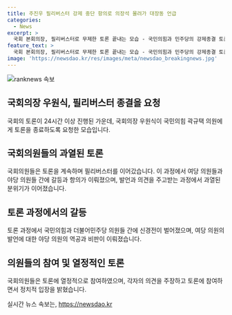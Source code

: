 ```yaml
---
title: 주진우 필리버스터 강제 중단 항의로 의장석 몰려가 대장동 언급
categories:
  - News
excerpt: >
  국회 본회의장, 필리버스터로 무제한 토론 끝내는 모습 - 국민의힘과 민주당의 강제종결 토론 속, 우원식 국회의장의 제지요청에 대한 극적인 현장, 발언과 토론 속 갈등, 민주당과 국민의힘 의원들의 신경전과 토론 내용 요약.
feature_text: >
  국회 본회의장, 필리버스터로 무제한 토론 끝내는 모습 - 국민의힘과 민주당의 강제종결 토론 속, 우원식 국회의장의 제지요청에 대한 극적인 현장, 발언과 토론 속 갈등, 민주당과 국민의힘 의원들의 신경전과 토론 내용 요약.
image: 'https://newsdao.kr/res/images/meta/newsdao_breakingnews.jpg'
---
```


<p><img src="https://newsdao.kr/res/images/meta/newsdao_breakingnews.jpg" alt="ranknews 속보" /></p>

<h2 data-ke-size="size26">국회의장 우원식, 필리버스터 종결을 요청</h2>

<p>국회의 토론이 24시간 이상 진행된 가운데, 국회의장 우원식이 국민의힘 곽규택 의원에게 토론을 종료하도록 요청한 모습입니다.</p>

<h2 data-ke-size="size26">국회의원들의 과열된 토론</h2>

<p>국회의원들은 토론을 계속하며 필리버스터를 이어갔습니다. 이 과정에서 여당 의원들과 야당 의원들 간에 갈등과 항의가 이뤄졌으며, 발언과 의견을 주고받는 과정에서 과열된 분위기가 이어졌습니다.</p>

<h2 data-ke-size="size26">토론 과정에서의 갈등</h2>

<p>토론 과정에서 국민의힘과 더불어민주당 의원들 간에 신경전이 벌어졌으며, 여당 의원의 발언에 대한 야당 의원의 역공과 비판이 이뤄졌습니다.</p>

<h2 data-ke-size="size26">의원들의 참여 및 열정적인 토론</h2>

<p>국회의원들은 토론에 열정적으로 참여하였으며, 각자의 의견을 주장하고 토론에 참여하면서 정치적 입장을 밝혔습니다.</p>
실시간 뉴스 속보는, <a href="https://newsdao.kr" rel="dofollow">https://newsdao.kr</a>


